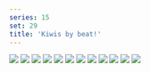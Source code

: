 ```yaml
---
series: 15
set: 29
title: 'Kiwis by beat!'
---
```


![](../../../../assets/ribald-youth/part-29/pg336.jpg)
![](../../../../assets/ribald-youth/part-29/pg337.jpg)
![](../../../../assets/ribald-youth/part-29/pg338.jpg)
![](../../../../assets/ribald-youth/part-29/pg339.jpg)
![](../../../../assets/ribald-youth/part-29/pg340.jpg)
![](../../../../assets/ribald-youth/part-29/pg341.jpg)
![](../../../../assets/ribald-youth/part-29/pg342.jpg)
![](../../../../assets/ribald-youth/part-29/pg343.jpg)
![](../../../../assets/ribald-youth/part-29/pg344.jpg)
![](../../../../assets/ribald-youth/part-29/pg345.jpg)
![](../../../../assets/ribald-youth/part-29/pg346.jpg)
![](../../../../assets/ribald-youth/part-29/pg347.jpg)